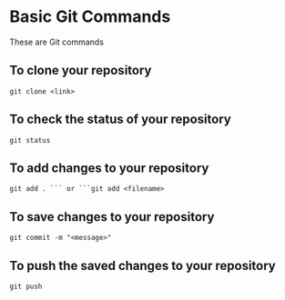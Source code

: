 # Basic Git Commands

These are Git commands

## To clone your repository
```
git clone <link>
```
## To check the status of your repository
```
git status
```
## To add changes to your repository
```
git add . ``` or ```git add <filename>
```
## To save changes to your repository
```
git commit -m "<message>"
```
## To push the saved changes to your repository
```
git push
```
